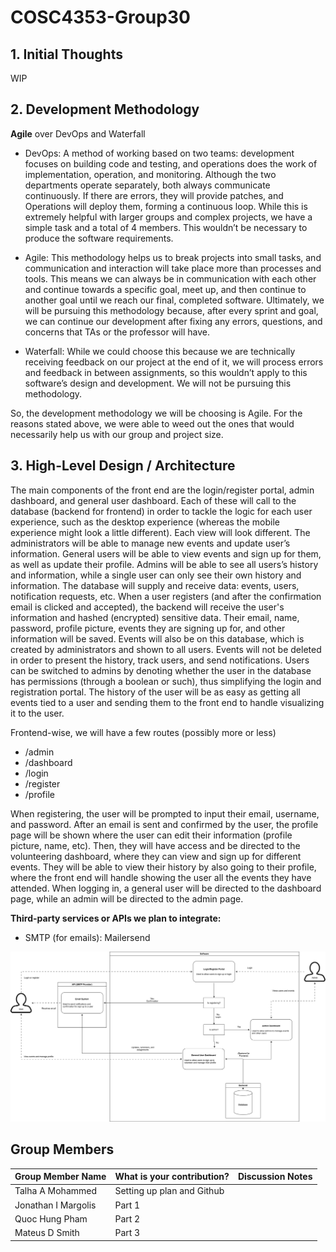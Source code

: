 # COSC4353-Group30

## 1. Initial Thoughts
WIP

## 2. Development Methodology

**Agile** over DevOps and Waterfall

  - DevOps: A method of working based on two teams: development focuses on building code and testing, and operations does the work of implementation, operation, and monitoring. Although the two departments operate separately, both always communicate continuously. If there are errors, they will provide patches, and Operations will deploy them, forming a continuous loop. While this is extremely helpful with larger groups and complex projects, we have a simple task and a total of 4 members. This wouldn’t be necessary to produce the software requirements.

  - Agile: This methodology helps us to break projects into small tasks, and communication and interaction will take place more than processes and tools. This means we can always be in communication with each other and continue towards a specific goal, meet up, and then continue to another goal until we reach our final, completed software. Ultimately, we will be pursuing this methodology because, after every sprint and goal, we can continue our development after fixing any errors, questions, and concerns that TAs or the professor will have.

  - Waterfall: While we could choose this because we are technically receiving feedback on our project at the end of it, we will process errors and feedback in between assignments, so this wouldn’t apply to this software’s design and development. We will not be pursuing this methodology.

So, the development methodology we will be choosing is Agile. For the reasons stated above, we were able to weed out the ones that would necessarily help us with our group and project size. 

## 3. High-Level Design / Architecture

The main components of the front end are the login/register portal, admin dashboard, and general user dashboard. Each of these will call to the database (backend for frontend) in order to tackle the logic for each user experience, such as the desktop experience (whereas the mobile experience might look a little different). Each view will look different. The administrators will be able to manage new events and update user’s information. General users will be able to view events and sign up for them, as well as update their profile. Admins will be able to see all users’s history and information, while a single user can only see their own history and information. The database will supply and receive data: events, users, notification requests, etc. When a user registers (and after the confirmation email is clicked and accepted), the backend will receive the user's information and hashed (encrypted) sensitive data. Their email, name, password, profile picture, events they are signing up for, and other information will be saved. Events will also be on this database, which is created by administrators and shown to all users. Events will not be deleted in order to present the history, track users, and send notifications. Users can be switched to admins by denoting whether the user in the database has permissions (through a boolean or such), thus simplifying the login and registration portal. The history of the user will be as easy as getting all events tied to a user and sending them to the front end to handle visualizing it to the user.

Frontend-wise, we will have a few routes (possibly more or less)
  - /admin
  - /dashboard
  - /login
  - /register
  - /profile

When registering, the user will be prompted to input their email, username, and password. After an email is sent and confirmed by the user, the profile page will be shown where the user can edit their information (profile picture, name, etc). Then, they will have access and be directed to the volunteering dashboard, where they can view and sign up for different events. They will be able to view their history by also going to their profile, where the front end will handle showing the user all the events they have attended. When logging in, a general user will be directed to the dashboard page, while an admin will be directed to the admin page. 

**Third-party services or APIs we plan to integrate:**
	
  -	SMTP (for emails): Mailersend


![Diagram](https://github.com/grapejuices/COSC4353-Group30/blob/master/COSC4353.drawio.svg)

## Group Members

| Group Member Name   | What is your contribution?  | Discussion Notes |
|---------------------|-----------------------------|------------------|
| Talha A Mohammed    | Setting up plan and Github  |                  |
| Jonathan I Margolis | Part 1                      |                  |
| Quoc Hung Pham      | Part 2                      |                  |
| Mateus D Smith      | Part 3                      |                  |
